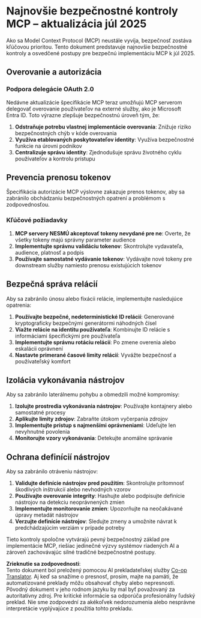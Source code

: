 <!--
CO_OP_TRANSLATOR_METADATA:
{
  "original_hash": "b59b477037dc1dd6b1740a0420f3be14",
  "translation_date": "2025-07-17T13:39:12+00:00",
  "source_file": "02-Security/mcp-security-controls-2025.md",
  "language_code": "sk"
}
-->
# Najnovšie bezpečnostné kontroly MCP – aktualizácia júl 2025

Ako sa Model Context Protocol (MCP) neustále vyvíja, bezpečnosť zostáva kľúčovou prioritou. Tento dokument predstavuje najnovšie bezpečnostné kontroly a osvedčené postupy pre bezpečnú implementáciu MCP k júl 2025.

## Overovanie a autorizácia

### Podpora delegácie OAuth 2.0

Nedávne aktualizácie špecifikácie MCP teraz umožňujú MCP serverom delegovať overovanie používateľov na externé služby, ako je Microsoft Entra ID. Toto výrazne zlepšuje bezpečnostnú úroveň tým, že:

1. **Odstraňuje potrebu vlastnej implementácie overovania**: Znižuje riziko bezpečnostných chýb v kóde overovania
2. **Využíva etablovaných poskytovateľov identity**: Využíva bezpečnostné funkcie na úrovni podnikov
3. **Centralizuje správu identity**: Zjednodušuje správu životného cyklu používateľov a kontrolu prístupu

## Prevencia prenosu tokenov

Špecifikácia autorizácie MCP výslovne zakazuje prenos tokenov, aby sa zabránilo obchádzaniu bezpečnostných opatrení a problémom s zodpovednosťou.

### Kľúčové požiadavky

1. **MCP servery NESMÚ akceptovať tokeny nevydané pre ne**: Overte, že všetky tokeny majú správny parameter audience
2. **Implementujte správnu validáciu tokenov**: Skontrolujte vydavateľa, audience, platnosť a podpis
3. **Používajte samostatné vydávanie tokenov**: Vydávajte nové tokeny pre downstream služby namiesto prenosu existujúcich tokenov

## Bezpečná správa relácií

Aby sa zabránilo únosu alebo fixácii relácie, implementujte nasledujúce opatrenia:

1. **Používajte bezpečné, nedeterministické ID relácií**: Generované kryptograficky bezpečnými generátormi náhodných čísel
2. **Viažte relácie na identitu používateľa**: Kombinujte ID relácie s informáciami špecifickými pre používateľa
3. **Implementujte správnu rotáciu relácií**: Po zmene overenia alebo eskalácii oprávnení
4. **Nastavte primerané časové limity relácií**: Vyvážte bezpečnosť a používateľský komfort

## Izolácia vykonávania nástrojov

Aby sa zabránilo laterálnemu pohybu a obmedzili možné kompromisy:

1. **Izolujte prostredia vykonávania nástrojov**: Používajte kontajnery alebo samostatné procesy
2. **Aplikujte limity zdrojov**: Zabraňte útokom vyčerpania zdrojov
3. **Implementujte prístup s najmenšími oprávneniami**: Udeľujte len nevyhnutné povolenia
4. **Monitorujte vzory vykonávania**: Detekujte anomálne správanie

## Ochrana definícií nástrojov

Aby sa zabránilo otráveniu nástrojov:

1. **Validujte definície nástrojov pred použitím**: Skontrolujte prítomnosť škodlivých inštrukcií alebo nevhodných vzorov
2. **Používajte overovanie integrity**: Hashujte alebo podpisujte definície nástrojov na detekciu neoprávnených zmien
3. **Implementujte monitorovanie zmien**: Upozorňujte na neočakávané úpravy metadát nástrojov
4. **Verzujte definície nástrojov**: Sledujte zmeny a umožnite návrat k predchádzajúcim verziám v prípade potreby

Tieto kontroly spoločne vytvárajú pevný bezpečnostný základ pre implementácie MCP, riešiac jedinečné výzvy systémov riadených AI a zároveň zachovávajúc silné tradičné bezpečnostné postupy.

**Zrieknutie sa zodpovednosti**:  
Tento dokument bol preložený pomocou AI prekladateľskej služby [Co-op Translator](https://github.com/Azure/co-op-translator). Aj keď sa snažíme o presnosť, prosím, majte na pamäti, že automatizované preklady môžu obsahovať chyby alebo nepresnosti. Pôvodný dokument v jeho rodnom jazyku by mal byť považovaný za autoritatívny zdroj. Pre kritické informácie sa odporúča profesionálny ľudský preklad. Nie sme zodpovední za akékoľvek nedorozumenia alebo nesprávne interpretácie vyplývajúce z použitia tohto prekladu.